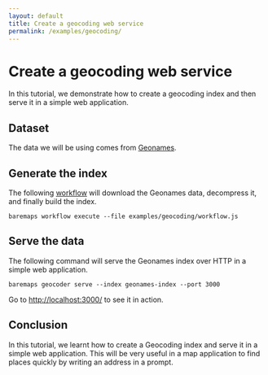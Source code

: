 ```yaml
---
layout: default
title: Create a geocoding web service
permalink: /examples/geocoding/
---
```


# Create a geocoding web service

In this tutorial, we demonstrate how to create a geocoding index and then serve it in a simple web application.

## Dataset

The data we will be using comes from [Geonames](https://geonames.com).

## Generate the index

The following [workflow](https://raw.githubusercontent.com/apache/incubator-baremaps/main/examples/geocoding/workflow.js) will download the Geonames data, decompress it, and finally build the index.

```
baremaps workflow execute --file examples/geocoding/workflow.js
```

## Serve the data

The following command will serve the Geonames index over HTTP in a simple web application.

```
baremaps geocoder serve --index geonames-index --port 3000
```

Go to [http://localhost:3000/](http://localhost:3000/) to see it in action.

## Conclusion

In this tutorial, we learnt how to create a Geocoding index and serve it in a simple web application. 
This will be very useful in a map application to find places quickly by writing an address in a prompt.
